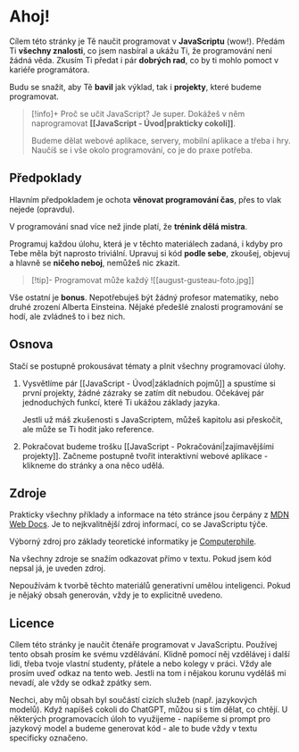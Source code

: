# Ahoj!

Cílem této stránky je Tě naučit programovat v **JavaScriptu** (wow!). Předám Ti **všechny znalosti**, co jsem nasbíral a ukážu Ti, že programování není žádná věda. Zkusím Ti předat i pár **dobrých rad**, co by ti mohlo pomoct v kariéře programátora.

Budu se snažit, aby Tě **bavil** jak výklad, tak i **projekty**, které budeme programovat.

> [!info]+ Proč se učit JavaScript?
> Je super. Dokážeš v něm naprogramovat **[[JavaScript - Úvod|prakticky cokoli]]**. 
> 
> Budeme dělat webové aplikace, servery, mobilní aplikace a třeba i hry. Naučíš se i vše okolo programování, co je do praxe potřeba.
## Předpoklady
Hlavním předpokladem je ochota **věnovat programování čas**, přes to vlak nejede (opravdu). 

V programování snad více než jinde platí, že **trénink dělá mistra**. 

Programuj každou úlohu, která je v těchto materiálech zadaná, i kdyby pro Tebe měla být naprosto triviální. Upravuj si kód **podle sebe**, zkoušej, objevuj a hlavně se **ničeho neboj**, nemůžeš nic zkazit.

> [!tip]- Programovat může každý
> ![[august-gusteau-foto.jpg]]

Vše ostatní je **bonus**. Nepotřebuješ být žádný profesor matematiky, nebo druhé zrození Alberta Einsteina. Nějaké předešlé znalosti programování se hodí, ale zvládneš to i bez nich.
## Osnova

Stačí se postupně prokousávat tématy a plnit všechny programovací úlohy.

1. Vysvětlíme pár [[JavaScript - Úvod|základních pojmů]] a spustíme si první projekty, žádné zázraky se zatím dít nebudou. Očekávej pár jednoduchých funkcí, které Ti ukážou základy jazyka. 
   
   Jestli už máš zkušenosti s JavaScriptem, můžeš kapitolu asi přeskočit, ale může se Ti hodit jako reference.
2. Pokračovat budeme trošku [[JavaScript - Pokračování|zajímavějšími projekty]]. Začneme postupně tvořit interaktivní webové aplikace - klikneme do stránky a ona něco udělá.

## Zdroje
Prakticky všechny příklady a informace na této stránce jsou čerpány z [MDN Web Docs](https://developer.mozilla.org/en-US/docs/Web/JavaScript). Je to nejkvalitnější zdroj informací, co se JavaScriptu týče.

Výborný zdroj pro základy teoretické informatiky je [Computerphile](https://www.youtube.com/@Computerphile).

Na všechny zdroje se snažím odkazovat přímo v textu. Pokud jsem kód nepsal já, je uveden zdroj.

Nepoužívám k tvorbě těchto materiálů generativní umělou inteligenci. Pokud je nějaký obsah generován, vždy je to explicitně uvedeno.

## Licence
Cílem této stránky je naučit čtenáře programovat v JavaScriptu. Používej tento obsah prosím ke svému vzdělávání. Klidně pomocí něj vzdělávej i další lidi, třeba tvoje vlastní studenty, přátele a nebo kolegy v práci. Vždy ale prosím uveď odkaz na tento web. Jestli na tom i nějakou korunu vyděláš mi nevadí, ale vždy se odkaž zpátky sem.

Nechci, aby můj obsah byl součástí cizích služeb (např. jazykových modelů). Když napíšeš cokoli do ChatGPT, můžou si s tím dělat, co chtějí. U některých programovacích úloh to využijeme - napíšeme si prompt pro jazykový model a budeme generovat kód - ale to bude vždy v textu specificky označeno.